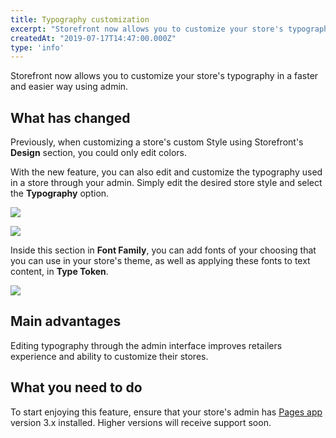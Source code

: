 ```yaml
---
title: Typography customization
excerpt: "Storefront now allows you to customize your store's typography in a faster and easier way using admin."
createdAt: "2019-07-17T14:47:00.000Z"
type: 'info'
---
```

Storefront now allows you to customize your store's typography in a faster and easier way using admin.

## What has changed

Previously, when customizing a store's custom Style using Storefront's __Design__ section, you could only edit colors.

With the new feature, you can also edit and customize the typography used in a store through your admin. Simply edit the desired store style and select the __Typography__ option.

![](https://user-images.githubusercontent.com/52087100/61405347-f5514d00-a8af-11e9-829a-a63a86c2d1ac.png)

![](https://user-images.githubusercontent.com/52087100/61405353-faae9780-a8af-11e9-996c-feef1eff80a9.png)

Inside this section in __Font Family__, you can add fonts of your choosing that you can use in your store's theme, as well as applying these fonts to text content, in __Type Token__.

![](https://user-images.githubusercontent.com/52087100/61405361-ff734b80-a8af-11e9-996a-316171527074.png)

## Main advantages

Editing typography through the admin interface improves retailers experience and ability to customize their stores.

## What you need to do

To start enjoying this feature, ensure that your store's admin has [Pages app](https://github.com/vtex-apps/admin-pages) version 3.x installed. Higher versions will receive support soon.

